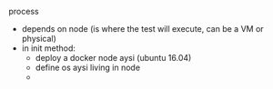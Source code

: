 
process

- depends on node (is where the test will execute, can be a VM or physical)
- in init method:
    - deploy a docker node aysi (ubuntu 16.04)
    - define os aysi living in node
    - 
